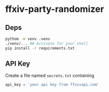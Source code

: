 # ffxiv-party-randomizer

## Deps

```bash
pythom -m venv .venv
./venv/... ## Activate for your shell
pip install -r requirements.txt
```

## API Key

Create a file named ```secrets.txt``` containing

```python
api_key = 'your api key from ffxivapi.com'
```